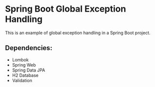 # Spring Boot Global Exception Handling
This  is an example of global exception handling in a Spring Boot project.


## Dependencies:
* Lombok
* Spring Web
* Spring Data JPA
* H2 Database
* Validation